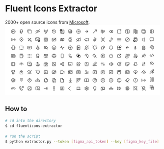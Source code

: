 # Fluent Icons Extractor

2000+ open source icons from [Microsoft](https://github.com/microsoft/fluentui-system-icons).
![fluent system icons](media/banner.png)


## How to
```bash
# cd into the directory
$ cd fluenticons-extractor

# run the script
$ python extractor.py --token [figma_api_token] --key [figma_key_file]
```